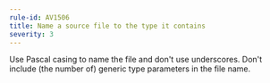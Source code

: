 ```yaml
---
rule-id: AV1506
title: Name a source file to the type it contains
severity: 3
---
```

Use Pascal casing to name the file and don't use underscores. Don't include (the number of) generic type parameters in the file name.
